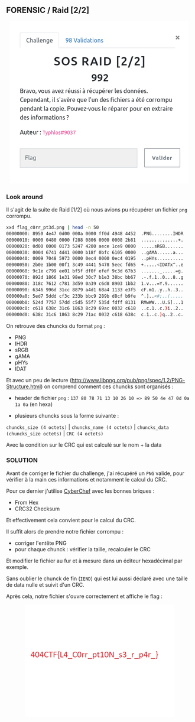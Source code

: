 ## FORENSIC / Raid [2/2]

<p align="center">
  <img src="img/consignes.png" />
</p>


### Look around

Il s'agit de la suite de Raid [1/2] où nous avions pu récupérer un fichier `png` corrompu.

```bash
xxd flag_c0rr_pt3d.png | head -n 50
00000000: 8950 4e47 0d00 000a 0000 ff0d 4948 4452  .PNG........IHDR
00000010: 0000 0480 0000 f288 0806 0000 0008 2b81  ..............+.
00000020: 0d00 0000 0173 5247 4200 aece 1ce9 0000  .....sRGB.......
00000030: 0004 6741 4d41 0000 b18f 0bfc 6105 0000  ..gAMA......a...
00000040: 0009 7048 5973 0000 0ec4 0000 0ec4 0195  ..pHYs..........
00000050: 2b0e 1b00 00f1 3c49 4441 5478 5eec fd65  +.....<IDATx^..e
00000060: 9c1e c799 ee01 bf5f df0f efef 9c3d 67b3  ......._.....=g.
00000070: 892d 1866 1e31 98ed 30c7 b1e3 38bc bb67  .-.f.1..0...8..g
00000080: 318c 7612 c781 3d59 0a39 c6d8 8903 1bb2  1.v...=Y.9......
00000090: 6346 996d 31cc 8879 a4d1 68a4 1133 e3f5  cF.m1..y..h..3..
000000a0: 5ed7 5ddd cf3c 233b bbc9 289b d8cf b9fe  ^.]..<#;..(.....
000000b0: 524d 7757 57dd c5d5 55f7 535d fdff 8131  RMwWW...U.S]...1
000000c0: c618 638c 31c6 1863 8c29 69ac 0032 c618  ..c.1..c.)i..2..
000000d0: 638c 31c6 1863 8c29 71ac 0032 c618 638c  c.1..c.)q..2..c.
```

On retrouve des chuncks du format `png` :
- PNG
- IHDR
- sRGB
- gAMA
- pHYs
- IDAT

Et avec un peu de lecture (http://www.libpng.org/pub/png/spec/1.2/PNG-Structure.html) on comprend comment ces chuncks sont organisés :

- header de fichier `png` : `137 80 78 71 13 10 26 10 => 89 50 4e 47 0d 0a 1a 0a` (en hexa)

- plusieurs chuncks sous la forme suivante :

`chuncks_size (4 octets)` | `chuncks_name (4 octets)` | `chuncks_data (chuncks_size octets)` | `CRC (4 octets)`

Avec la condition sur le CRC qui est calculé sur le nom + la data


### SOLUTION

Avant de corriger le fichier du challenge, j'ai récupéré un `PNG` valide, pour vérifier à la main ces informations et notamment le calcul du CRC.

Pour ce dernier j'utilise [CyberChef](https://gchq.github.io/CyberChef/#recipe=From_Hex('Auto')CRC-32_Checksum()) avec les bonnes briques :
- From Hex
- CRC32 Checksum


Et effectivement cela convient pour le calcul du CRC.


Il suffit alors de prendre notre fichier corrompu :
- corriger l'entête PNG
- pour chaque chunck : vérifier la taille, recalculer le CRC

Et modifier le fichier au fur et à mesure dans un éditeur hexadécimal par exemple.

Sans oublier le chunck de fin (`IEND`) qui est lui aussi déclaré avec une taille de data nulle et suivit d'un CRC.


Après cela, notre fichier s'ouvre correctement et affiche le flag :


<p align="center">
  <img src="img/flag.png" />
</p>
